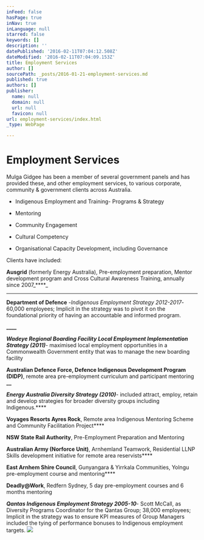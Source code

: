 ```yaml
---
inFeed: false
hasPage: true
inNav: true
inLanguage: null
starred: false
keywords: []
description: ''
datePublished: '2016-02-11T07:04:12.508Z'
dateModified: '2016-02-11T07:04:09.153Z'
title: Employment Services
author: []
sourcePath: _posts/2016-01-21-employment-services.md
published: true
authors: []
publisher:
  name: null
  domain: null
  url: null
  favicon: null
url: employment-services/index.html
_type: WebPage

---
```

# Employment Services

Mulga Gidgee has been a member of several government 
panels and has provided these, and other employment services, to various corporate, 
community & government clients across Australia.

- Indigenous Employment and Training- Programs & Strategy

- Mentoring 

- Community Engagement 

- Cultural Competency 

- Organisational Capacity Development, including Governance

Clients have included:

**Ausgrid**
(formerly Energy Australia), Pre-employment preparation, Mentor 
development program and Cross Cultural Awareness Training, annually 
since 2007_****_

****

**Department of Defence** -_Indigenous
Employment Strategy 2012-2017_- 60,000 employees; Implicit in the strategy was
to pivot it on the foundational priority of having an accountable and informed
program. 

**____**

**_Wadeye Regional Boarding Facility Local Employment Implementation Strategy (2011)_**- maximised local employment opportunities in a Commonwealth Government entity that was to manage the new boarding facility

**Australian Defence Force, Defence 
Indigenous Development Program (DIDP)**, remote area pre-employment 
curriculum and participant mentoring **__**

**_Energy Australia Diversity Strategy (2010)_**- included attract, employ, retain and develop strategies for broader diversity groups including Indigenous.****

**Voyages Resorts Ayres Rock**, Remote area Indigenous Mentoring Scheme and Community Facilitation Project****

**NSW State Rail Authority**, Pre-Employment Preparation and Mentoring

**Australian Army (Norforce Unit)**, Arnhemland Teamwork, Residential LLNP Skills development initiative for remote area reservists****

**East Arnhem Shire Council**, Gunyangara & Yirrkala Communities, Yolngu pre-employment course and mentoring****

**Deadly@Work**, Redfern Sydney, 5 day pre-employment courses and 6 months mentoring

_**Qantas Indigenous Employment Strategy 2005-10**_- Scott
McCall, as Diversity Programs Coordinator for the Qantas Group; 38,000 
employees; Implicit in the strategy was to ensure KPI measures of Group 
Managers included the tying of performance bonuses to Indigenous 
employment targets.
![](https://s3-us-west-2.amazonaws.com/the-grid-img/p/e7c4b8fdf4ff21a7fad3a9635e1a7c604472db35.jpg)
